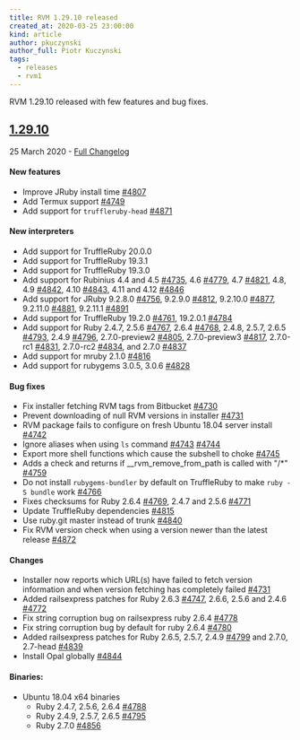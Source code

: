 ```yaml
---
title: RVM 1.29.10 released
created_at: 2020-03-25 23:00:00
kind: article
author: pkuczynski
author_full: Piotr Kuczynski
tags:
  - releases
  - rvm1
---
```


RVM 1.29.10 released with few features and bug fixes.

<!-- more -->

## [1.29.10](https://github.com/rvm/rvm/releases/tag/1.29.10)
25 March 2020 - [Full Changelog](https://github.com/rvm/rvm/compare/1.29.9...1.29.10)

#### New features
* Improve JRuby install time [\#4807](https://github.com/rvm/rvm/pull/4807)
* Add Termux support [\#4749](https://github.com/rvm/rvm/pull/4749)
* Add support for `truffleruby-head` [\#4871](https://github.com/rvm/rvm/pull/4871)

#### New interpreters
* Add support for TruffleRuby 20.0.0
* Add support for TruffleRuby 19.3.1
* Add support for TruffleRuby 19.3.0
* Add support for Rubinius 4.4 and 4.5 [\#4735](https://github.com/rvm/rvm/pull/4735), 4.6 [\#4779](https://github.com/rvm/rvm/pull/4779), 4.7 [\#4821](https://github.com/rvm/rvm/pull/4821), 4.8, 4.9 [\#4842](https://github.com/rvm/rvm/pull/4842), 4.10 [\#4843](https://github.com/rvm/rvm/pull/4843), 4.11 and 4.12 [\#4846](https://github.com/rvm/rvm/pull/4846)
* Add support for JRuby 9.2.8.0 [\#4756](https://github.com/rvm/rvm/pull/4756), 9.2.9.0 [\#4812](https://github.com/rvm/rvm/pull/4812), 9.2.10.0 [\#4877](https://github.com/rvm/rvm/pull/4877), 9.2.11.0 [\#4881](https://github.com/rvm/rvm/pull/4881), 9.2.11.1 [\#4891](https://github.com/rvm/rvm/pull/4891)
* Add support for TruffleRuby 19.2.0 [\#4761](https://github.com/rvm/rvm/pull/4761), 19.2.0.1 [\#4784](https://github.com/rvm/rvm/pull/4784)
* Add support for Ruby 2.4.7, 2.5.6 [\#4767](https://github.com/rvm/rvm/pull/4767), 2.6.4 [\#4768](https://github.com/rvm/rvm/pull/4768), 2.4.8, 2.5.7, 2.6.5 [\#4793](https://github.com/rvm/rvm/pull/4793), 2.4.9 [\#4796](https://github.com/rvm/rvm/pull/4796), 2.7.0-preview2 [\#4805](https://github.com/rvm/rvm/pull/4805), 2.7.0-preview3 [\#4817](https://github.com/rvm/rvm/pull/4817), 2.7.0-rc1 [\#4831](https://github.com/rvm/rvm/pull/4831), 2.7.0-rc2 [\#4834](https://github.com/rvm/rvm/pull/4834), and 2.7.0 [\#4837](https://github.com/rvm/rvm/pull/4837)
* Add support for mruby 2.1.0 [\#4816](https://github.com/rvm/rvm/pull/4816)
* Add support for rubygems 3.0.5, 3.0.6 [\#4828](https://github.com/rvm/rvm/pull/4828)

#### Bug fixes
* Fix installer fetching RVM tags from Bitbucket [\#4730](https://github.com/rvm/rvm/pull/4730)
* Prevent downloading of null RVM versions in installer [\#4731](https://github.com/rvm/rvm/pull/4731)
* RVM package fails to configure on fresh Ubuntu 18.04 server install [\#4742](https://github.com/rvm/rvm/pull/4742)
* Ignore aliases when using `ls` command [\#4743](https://github.com/rvm/rvm/pull/4743) [\#4744](https://github.com/rvm/rvm/pull/4744)
* Export more shell functions which cause the subshell to choke [\#4745](https://github.com/rvm/rvm/pull/4745)
* Adds a check and returns if \_\_rvm\_remove\_from\_path is called with "/\*" [\#4759](https://github.com/rvm/rvm/issues/4759)
* Do not install `rubygems-bundler` by default on TruffleRuby to make `ruby -S bundle` work [\#4766](https://github.com/rvm/rvm/pull/4766)
* Fixes checksums for Ruby 2.6.4 [\#4769](https://github.com/rvm/rvm/pull/4769), 2.4.7 and 2.5.6 [\#4771](https://github.com/rvm/rvm/pull/4771)
* Update TruffleRuby dependencies [\#4815](https://github.com/rvm/rvm/pull/4815)
* Use ruby.git master instead of trunk [\#4840](https://github.com/rvm/rvm/pull/4840)
* Fix RVM version check when using a version newer than the latest release [#4872](https://github.com/rvm/rvm/pull/4872)

#### Changes
* Installer now reports which URL(s) have failed to fetch version information and when version fetching has completely failed [\#4731](https://github.com/rvm/rvm/pull/4731)
* Added railsexpress patches for Ruby 2.6.3 [\#4747](https://github.com/rvm/rvm/pull/4747), 2.6.6, 2.5.6 and 2.4.6 [\#4772](https://github.com/rvm/rvm/pull/4772)
* Fix string corruption bug on railsexpress ruby 2.6.4 [\#4778](https://github.com/rvm/rvm/pull/4778)
* Fix string corruption bug by default for ruby 2.6.4 [\#4780](https://github.com/rvm/rvm/pull/4780)
* Added railsexpress patches for Ruby 2.6.5, 2.5.7, 2.4.9 [\#4799](https://github.com/rvm/rvm/pull/4799) and 2.7.0, 2.7-head [\#4839](https://github.com/rvm/rvm/pull/4839)
* Install Opal globally  [\#4844](https://github.com/rvm/rvm/pull/4844)

#### Binaries:
* Ubuntu 18.04 x64 binaries
  * Ruby 2.4.7, 2.5.6, 2.6.4 [\#4788](https://github.com/rvm/rvm/issues/4788)
  * Ruby 2.4.9, 2.5.7, 2.6.5 [\#4795](https://github.com/rvm/rvm/issues/4795)
  * Ruby 2.7.0 [\#4856](https://github.com/rvm/rvm/issues/4856)
